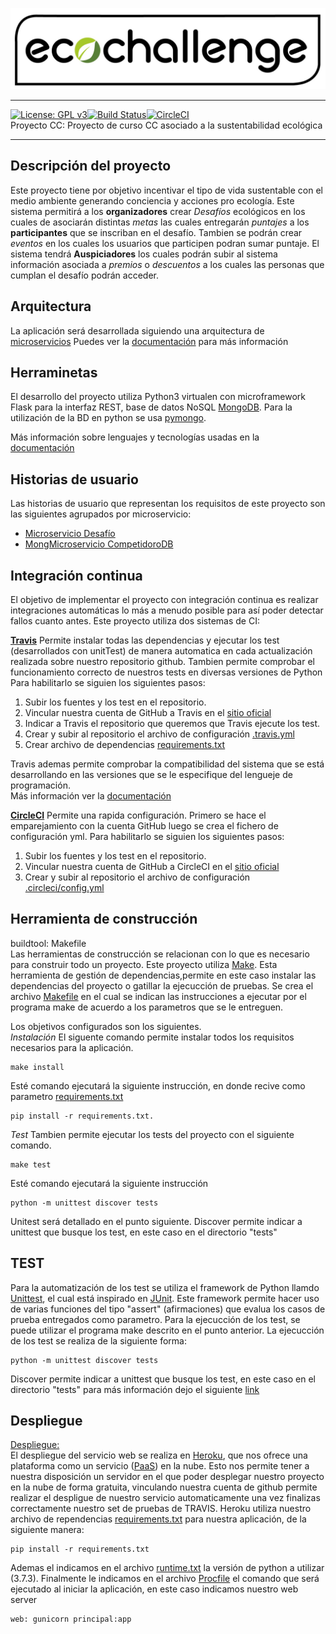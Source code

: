 ![Eco Challenge](docs/images/eco.jpeg "Eco Challenge")
***
[![License: GPL v3](https://img.shields.io/badge/License-GPLv3-blue.svg)](https://www.gnu.org/licenses/gpl-3.0)[![Build Status](https://travis-ci.org/rodrigo-orellana/eco-challenge.svg?branch=master)](https://travis-ci.org/rodrigo-orellana/eco-challenge)[![CircleCI](https://circleci.com/gh/rodrigo-orellana/eco-challenge.svg?style=svg)](https://circleci.com/gh/rodrigo-orellana/eco-challenge)  
Proyecto CC: Proyecto de curso CC asociado a la sustentabilidad ecológica
***
## Descripción del proyecto 
Este proyecto tiene por objetivo incentivar el tipo de vida sustentable con el medio ambiente generando conciencia y acciones pro ecología. Este sistema permitirá a los **organizadores** crear *Desafíos* ecológicos en los cuales de asociarán distintas *metas* las cuales entregarán *puntajes* a los **participantes** que se inscriban en el desafío. Tambien se podrán crear *eventos* en los cuales los usuarios que participen podran sumar puntaje. El sistema tendrá **Auspiciadores** los cuales podrán subir al sistema información asociada a *premios* o *descuentos* a los cuales las personas que cumplan el desafío podrán acceder.

## Arquitectura
La aplicación será desarrollada siguiendo una arquitectura de [microservicios](https://en.wikipedia.org/wiki/Microservices) 
Puedes ver la [documentación](https://github.com/rodrigo-orellana/eco-challenge/blob/master/docs/arquitectura.md) para más información

## Herraminetas
El desarrollo del proyecto utiliza Python3 virtualen con microframework Flask para la interfaz REST, base de datos NoSQL [MongoDB](https://www.mongodb.com). Para la utilización de la BD en python se usa [pymongo](https://api.mongodb.com/python/current/). 

Más información sobre lenguajes y tecnologías usadas en la [documentación](https://github.com/rodrigo-orellana/eco-challenge/blob/master/docs/arquitectura.md)  

## Historias de usuario
Las historias de usuario que representan los requisitos de este proyecto son las siguientes agrupados por microservicio:
* [Microservicio Desafío](https://github.com/rodrigo-orellana/eco-challenge/milestone/7)
* [MongMicroservicio CompetidoroDB](https://github.com/rodrigo-orellana/eco-challenge/milestone/6)

## Integración continua
El objetivo de implementar el proyecto con integración continua es realizar integraciones automáticas lo más a menudo posible para así poder detectar fallos cuanto antes. Este proyecto utiliza dos sistemas de CI:

**[Travis](https://travis-ci.org)** Permite instalar todas las dependencias y ejecutar los test (desarrollados con unitTest) de manera automatica en cada actualización realizada sobre nuestro repositorio github. Tambien permite comprobar el funcionamiento correcto de nuestros tests en diversas versiones de Python 
 Para habilitarlo se siguien los siguientes pasos:  
1. Subir los fuentes y los test en el repositorio.
2. Vincular nuestra cuenta de GitHub a Travis en el [sitio oficial](https://travis-ci.org)
3. Indicar a Travis el repositorio que queremos que Travis ejecute los test.
4. Crear y subir al repositorio el archivo de configuración [.travis.yml](https://github.com/rodrigo-orellana/eco-challenge/blob/master/.travis.yml) 
5. Crear archivo de dependencias [requirements.txt](https://github.com/rodrigo-orellana/eco-challenge/blob/master/requirements.txt)  

Travis ademas permite comprobar la compatibilidad del sistema que se está desarrollando en las versiones que se le especifique del lengueje de programación.  
Más información ver la [documentación](https://github.com/rodrigo-orellana/eco-challenge/blob/master/docs/integracion_continua.md)

**[CircleCI](https://circleci.com/)** Permite una rapida configuración. Primero se hace el emparejamiento con la  cuenta GitHub luego se crea el fichero de configuración yml.
 Para habilitarlo se siguien los siguientes pasos:  
1. Subir los fuentes y los test en el repositorio.
2. Vincular nuestra cuenta de GitHub a CircleCI en el [sitio oficial](https://circleci.com/)
3. Crear y subir al repositorio el archivo de configuración [.circleci/config.yml](https://github.com/rodrigo-orellana/eco-challenge/blob/master/.cicleci/config.yml) 

## Herramienta de construcción
buildtool: Makefile  
Las herramientas de construcción se relacionan con lo que es necesario para construir todo un proyecto. Este proyecto utiliza [Make](https://es.wikipedia.org/wiki/Make). Esta herramienta de gestión de dependencias,permite en este caso instalar las dependencias del proyecto o gatillar la ejecucción de pruebas. Se crea el archivo [Makefile](https://github.com/rodrigo-orellana/eco-challenge/blob/master/Makefile) en el cual se indican las instrucciones a ejecutar por el programa make de acuerdo a los parametros que se le entreguen.  

Los objetivos configurados son los siguientes.  
*Instalación*  El siguente comando permite instalar todos los requisitos necesarios para la aplicación. 
~~~
make install
~~~
Esté comando ejecutará la siguiente instrucción, en donde recive como parametro [requirements.txt](https://github.com/rodrigo-orellana/eco-challenge/blob/master/requirements.txt)
~~~
pip install -r requirements.txt.
~~~

*Test* Tambien permite ejecutar los tests del proyecto con el siguiente comando.
~~~
make test
~~~
Esté comando ejecutará la siguiente instrucción
~~~
python -m unittest discover tests
~~~
Unitest será detallado en el punto siguiente. Discover permite indicar a unittest que busque los test, en este caso en el directorio "tests"

## TEST 
Para la automatización de los test se utiliza el framework de Python llamdo [Unittest](https://docs.python.org/3/library/unittest.html), el cual está inspirado en [JUnit](https://es.wikipedia.org/wiki/JUnit). Este framework permite hacer uso de varias funciones del tipo "assert" (afirmaciones) que evalua los casos de prueba entregados como parametro. Para la ejecucción de los test, se puede utilizar el programa make descrito en el punto anterior. La ejecucción de los test se realiza de la siguiente forma:
~~~
python -m unittest discover tests
~~~
Discover permite indicar a unittest que busque los test, en este caso en el directorio "tests" para más información dejo el siguiente [link](https://work.njae.me.uk/2018/04/05/testing/)


## Despliegue
[Despliegue:](https://ecochallenge.herokuapp.com/)  
El despliegue del servicio web se realiza en [Heroku](https://www.heroku.com), que nos ofrece una plataforma como un servicio ([PaaS](https://en.wikipedia.org/wiki/Platform_as_a_service)) en la nube. Esto nos permite tener a nuestra disposición un servidor en el que poder desplegar nuestro proyecto en la nube de forma gratuita, vinculando nuestra cuenta de github permite realizar el despligue de nuestro servicio automaticamente una vez finalizas correctamente nuestro set de pruebas de TRAVIS. Heroku utiliza nuestro archivo de rependencias [requirements.txt](https://github.com/rodrigo-orellana/eco-challenge/blob/master/requirements.txt) para nuestra aplicación, de la siguiente manera:  
~~~
pip install -r requirements.txt
~~~
Ademas el indicamos en el archivo [runtime.txt](https://github.com/rodrigo-orellana/eco-challenge/blob/master/runtime.txt) la versión de python a utilizar (3.7.3). Finalmente le indicamos en el archivo [Procfile](https://github.com/rodrigo-orellana/eco-challenge/blob/master/Procfile) el comando que será ejecutado al iniciar la aplicación, en este caso indicamos nuestro web server
 ~~~
 web: gunicorn principal:app
 ~~~
